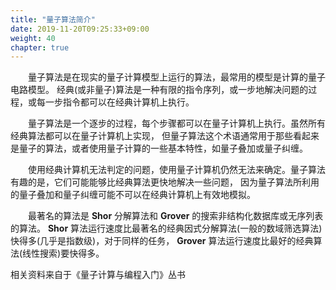 ```yaml
---
title: "量子算法简介"
date: 2019-11-20T09:25:33+09:00
weight: 40
chapter: true
---
```


&emsp;&emsp;量子算法是在现实的量子计算模型上运行的算法，最常用的模型是计算的量子电路模型。
经典(或非量子)算法是一种有限的指令序列，或一步地解决问题的过程，或每一步指令都可以在经典计算机上执行。

&emsp;&emsp;量子算法是一个逐步的过程，每个步骤都可以在量子计算机上执行。虽然所有经典算法都可以在量子计算机上实现，
但量子算法这个术语通常用于那些看起来是量子的算法，或者使用量子计算的一些基本特性，如量子叠加或量子纠缠。

&emsp;&emsp;使用经典计算机无法判定的问题，使用量子计算机仍然无法来确定。量子算法有趣的是，它们可能能够比经典算法更快地解决一些问题，
因为量子算法所利用的量子叠加和量子纠缠可能不可以在经典计算机上有效地模拟。

&emsp;&emsp;最著名的算法是 **Shor** 分解算法和 **Grover** 的搜索非结构化数据库或无序列表的算法。
**Shor** 算法运行速度比最著名的经典因式分解算法(一般的数域筛选算法)快得多(几乎是指数级)，对于同样的任务， 
**Grover** 算法运行速度比最好的经典算法(线性搜索)要快得多。

相关资料来自于《量子计算与编程入门》丛书